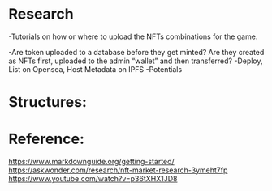 # Research
-Tutorials on how or where to upload the NFTs combinations for the game.

-Are token uploaded to a database before they get minted? Are they created as NFTs first, uploaded to the admin “wallet” and then transferred?
-Deploy, List on Opensea, Host Metadata on IPFS
-Potentials


# Structures:



# Reference:
https://www.markdownguide.org/getting-started/
https://askwonder.com/research/nft-market-research-3ymeht7fp
https://www.youtube.com/watch?v=p36tXHX1JD8
